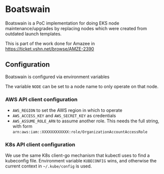 # Boatswain

Boatswain is a PoC implementation for doing EKS node maintenance/upgrades by
replacing nodes which were created from outdated launch templates.

This is part of the work done for Amazee in https://ticket.vshn.net/browse/AMZE-2390

## Configuration

Boatswain is configured via environment variables

The variable `NODE` can be set to a node name to only operate on that node.

### AWS API client configuration

* `AWS_REGION` to set the AWS region in which to operate
* `AWS_ACCESS_KEY` and `AWS_SECRET_KEY` as credentials
* `AWS_ASSUME_ROLE_ARN` to assume another role. This needs the full string,
  with form `arn:aws:iam::XXXXXXXXXXXX:role/OrganizationAccountAccessRole`

### K8s API client configuration

We use the same K8s client-go mechanism that kubectl uses to find a kubeconfig
file. Environment variable `KUBECONFIG` wins, and otherwise the current
context in `~/.kube/config` is used.
